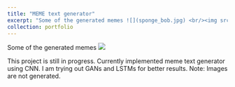 ```yaml
---
title: "MEME text generator"
excerpt: "Some of the generated memes ![](sponge_bob.jpg) <br/><img src='/images/sponge_bob.png'> <br/><img src='/images/pikachu_output.png'>"
collection: portfolio
---
```


Some of the generated memes ![](tom_output.jpg) 
[](sponge_bob.jpg) 
[](pikachu_output.jpg) 

This project is still in progress. Currently implemented meme text generator using CNN. I am trying out GANs and LSTMs for better results.
Note: Images are not generated.
